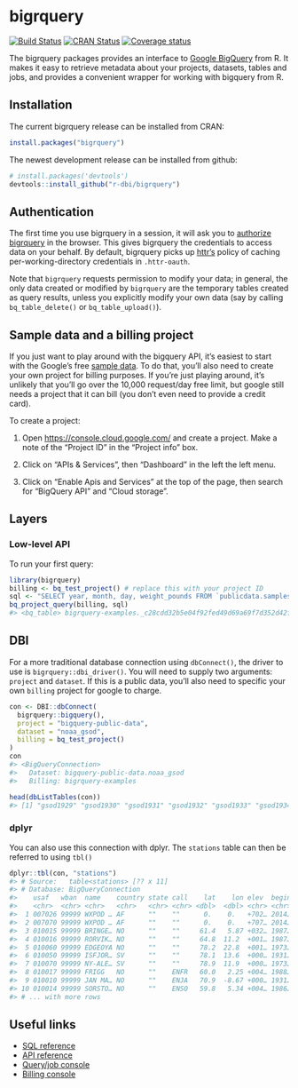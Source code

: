 
<!-- README.md is generated from README.Rmd. Please edit that file -->

# bigrquery

[![Build
Status](https://travis-ci.org/r-dbi/bigrquery.svg?branch=master)](https://travis-ci.org/r-dbi/bigrquery)
[![CRAN
Status](https://www.r-pkg.org/badges/version/bigrquery)](https://cran.r-project.org/package=bigrquery)
[![Coverage
status](https://codecov.io/gh/r-dbi/bigrquery/branch/master/graph/badge.svg)](https://codecov.io/github/r-dbi/bigrquery?branch=master)

The bigrquery packages provides an interface to [Google
BigQuery](https://developers.google.com/bigquery/) from R. It makes it
easy to retrieve metadata about your projects, datasets, tables and
jobs, and provides a convenient wrapper for working with bigquery from
R.

## Installation

The current bigrquery release can be installed from CRAN:

``` r
install.packages("bigrquery")
```

The newest development release can be installed from github:

``` r
# install.packages('devtools')
devtools::install_github("r-dbi/bigrquery")
```

## Authentication

The first time you use bigrquery in a session, it will ask you to
[authorize
bigrquery](https://developers.google.com/bigquery/authorization) in the
browser. This gives bigrquery the credentials to access data on your
behalf. By default, bigrquery picks up
[httr’s](http://github.com/hadley/httr) policy of caching
per-working-directory credentials in `.httr-oauth`.

Note that `bigrquery` requests permission to modify your data; in
general, the only data created or modified by `bigrquery` are the
temporary tables created as query results, unless you explicitly modify
your own data (say by calling `bq_table_delete()` or
`bq_table_upload()`).

## Sample data and a billing project

If you just want to play around with the bigquery API, it’s easiest to
start with the Google’s free [sample
data](https://developers.google.com/bigquery/docs/sample-tables). To do
that, you’ll also need to create your own project for billing purposes.
If you’re just playing around, it’s unlikely that you’ll go over the
10,000 request/day free limit, but google still needs a project that it
can bill (you don’t even need to provide a credit card).

To create a project:

1.  Open <https://console.cloud.google.com/> and create a project. Make
    a note of the “Project ID” in the “Project info” box.

2.  Click on “APIs & Services”, then “Dashboard” in the left the left
    menu.

3.  Click on “Enable Apis and Services” at the top of the page, then
    search for “BigQuery API” and “Cloud storage”.

## Layers

### Low-level API

To run your first query:

``` r
library(bigrquery)
billing <- bq_test_project() # replace this with your project ID 
sql <- "SELECT year, month, day, weight_pounds FROM `publicdata.samples.natality` LIMIT 5"
bq_project_query(billing, sql)
#> <bq_table> bigrquery-examples._c28cdd32b5e04f92fed49d69a69f7d352d42fc24.anon37894304c386f62d096229a2daa12192d022a08f
```

## DBI

For a more traditional database connection using `dbConnect()`, the
driver to use is `bigrquery::dbi_driver()`. You will need to supply two
arguments: `project` and `dataset`. If this is a public data, you’ll
also need to specific your own `billing` project for google to charge.

``` r
con <- DBI::dbConnect(
  bigrquery::bigquery(),
  project = "bigquery-public-data",
  dataset = "noaa_gsod",
  billing = bq_test_project()
)
con 
#> <BigQueryConnection>
#>   Dataset: bigquery-public-data.noaa_gsod
#>   Billing: bigrquery-examples

head(dbListTables(con))
#> [1] "gsod1929" "gsod1930" "gsod1931" "gsod1932" "gsod1933" "gsod1934"
```

### dplyr

You can also use this connection with dplyr. The `stations` table can
then be referred to using `tbl()`

``` r
dplyr::tbl(con, "stations")
#> # Source:   table<stations> [?? x 11]
#> # Database: BigQueryConnection
#>    usaf   wban  name    country state call    lat    lon elev  begin end  
#>    <chr>  <chr> <chr>   <chr>   <chr> <chr> <dbl>  <dbl> <chr> <chr> <chr>
#>  1 007026 99999 WXPOD … AF      ""    ""      0.    0.   +702… 2014… 2017…
#>  2 007070 99999 WXPOD … AF      ""    ""      0.    0.   +707… 2014… 2015…
#>  3 010015 99999 BRINGE… NO      ""    ""     61.4   5.87 +032… 1987… 2011…
#>  4 010016 99999 RORVIK… NO      ""    ""     64.8  11.2  +001… 1987… 1991…
#>  5 010060 99999 EDGEOYA NO      ""    ""     78.2  22.8  +001… 1973… 2018…
#>  6 010050 99999 ISFJOR… SV      ""    ""     78.1  13.6  +000… 1931… 2014…
#>  7 010070 99999 NY-ALE… SV      ""    ""     78.9  11.9  +000… 1973… 2018…
#>  8 010017 99999 FRIGG   NO      ""    ENFR   60.0   2.25 +004… 1988… 2005…
#>  9 010010 99999 JAN MA… NO      ""    ENJA   70.9  -8.67 +000… 1931… 2018…
#> 10 010014 99999 SORSTO… NO      ""    ENSO   59.8   5.34 +004… 1986… 2018…
#> # ... with more rows
```

## Useful links

  - [SQL
    reference](https://developers.google.com/bigquery/query-reference)
  - [API
    reference](https://developers.google.com/bigquery/docs/reference/v2/)
  - [Query/job console](https://bigquery.cloud.google.com/)
  - [Billing console](https://console.cloud.google.com/)

